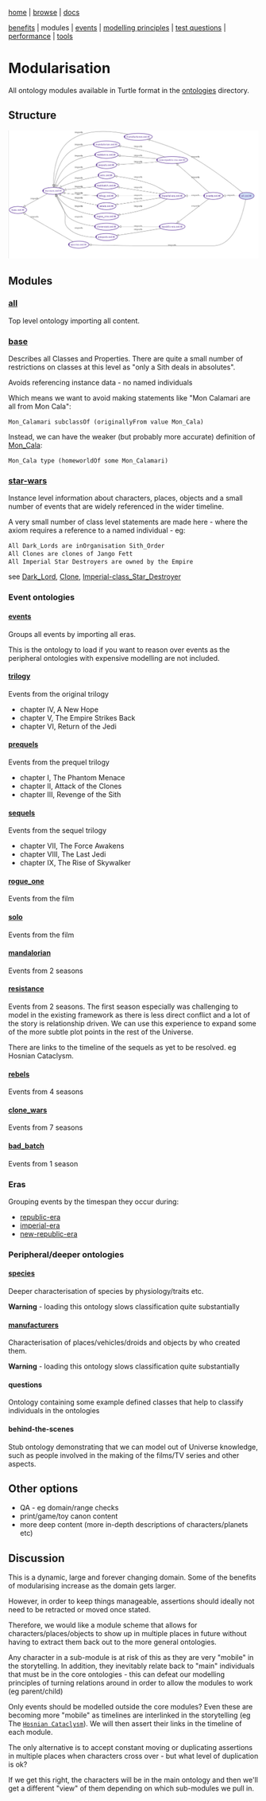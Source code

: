 [home](../) |
[browse](https://www.star-wars-ontology.co.uk/) |
[docs](readme.md)

[benefits](benefits.md) |
modules |
[events](events.md) |
[modelling principles](modelling-principles.md) |
[test questions](test-questions.md) |
[performance](performance.md) |
[tools](tools.md)

# Modularisation

All ontology modules available in Turtle format in the [ontologies](../ontologies/) directory.

## Structure

![Import Structure](imports.png)
    
## Modules

### [all](https://www.star-wars-ontology.co.uk/ontologies/-1715300141/)

Top level ontology importing all content.

### [base](https://www.star-wars-ontology.co.uk/ontologies/-1190915901/)

Describes all Classes and Properties.
There are quite a small number of restrictions on classes at this level
as "only a Sith deals in absolutes".

Avoids referencing instance data - no named individuals

Which means we want to avoid making statements like "Mon Calamari are all from Mon Cala":

    Mon_Calamari subclassOf (originallyFrom value Mon_Cala)

Instead, we can have the weaker (but probably more accurate) definition of [Mon_Cala](https://www.star-wars-ontology.co.uk/individuals/669928383/):

    Mon_Cala type (homeworldOf some Mon_Calamari)

### [star-wars](https://www.star-wars-ontology.co.uk/ontologies/-745736692/)

Instance level information about characters, places, objects and a
small number of events that are widely referenced in the wider timeline.

A very small number of class level statements are made here - where the
axiom requires a reference to a named individual - eg:

    All Dark_Lords are inOrganisation Sith_Order
    All Clones are clones of Jango Fett
    All Imperial Star Destroyers are owned by the Empire

see [Dark_Lord](https://www.star-wars-ontology.co.uk/classes/1095482871/), 
[Clone](https://www.star-wars-ontology.co.uk/classes/1009995030/),
[Imperial-class_Star_Destroyer](https://www.star-wars-ontology.co.uk/classes/2098826796/)


### Event ontologies

#### [events](https://www.star-wars-ontology.co.uk/ontologies/-16665301/)

Groups all events by importing all eras.

This is the ontology to load if you want to reason over events as the peripheral
ontologies with expensive modelling are not included.

#### [trilogy](https://www.star-wars-ontology.co.uk/ontologies/-1571907858/)

Events from the original trilogy

* chapter IV, A New Hope 
* chapter V, The Empire Strikes Back
* chapter VI, Return of the Jedi

#### [prequels](https://www.star-wars-ontology.co.uk/ontologies/1025857927/)

Events from the prequel trilogy

* chapter I, The Phantom Menace
* chapter II, Attack of the Clones
* chapter III, Revenge of the Sith

#### [sequels](https://www.star-wars-ontology.co.uk/ontologies/-794547428/)

Events from the sequel trilogy

* chapter VII, The Force Awakens
* chapter VIII, The Last Jedi
* chapter IX, The Rise of Skywalker

#### [rogue_one](https://www.star-wars-ontology.co.uk/ontologies/-769536717/)

Events from the film

#### [solo](https://www.star-wars-ontology.co.uk/ontologies/198972105/)

Events from the film

#### [mandalorian](https://www.star-wars-ontology.co.uk/ontologies/1284360452/)

Events from 2 seasons

#### [resistance](https://www.star-wars-ontology.co.uk/ontologies/-1881387829/)

Events from 2 seasons. The first season especially was challenging to model in the existing framework as there is less direct conflict and a lot of the story is relationship driven. We can use this experience to expand some of the more subtle plot points in the rest of the Universe.

There are links to the timeline of the sequels as yet to be resolved. eg Hosnian Cataclysm.

#### [rebels](https://www.star-wars-ontology.co.uk/ontologies/-530806561/)

Events from 4 seasons

#### [clone_wars](https://www.star-wars-ontology.co.uk/ontologies/1278562005/)

Events from 7 seasons

#### [bad_batch](https://www.star-wars-ontology.co.uk/ontologies/-893076728/)

Events from 1 season

### Eras

Grouping events by the timespan they occur during:

* [republic-era](https://www.star-wars-ontology.co.uk/ontologies/-1501389091/)
* [imperial-era](https://www.star-wars-ontology.co.uk/ontologies/1616560536/)
* [new-republic-era](https://www.star-wars-ontology.co.uk/ontologies/-768890178/)

### Peripheral/deeper ontologies

#### [species](https://www.star-wars-ontology.co.uk/ontologies/650255162/)

Deeper characterisation of species by physiology/traits etc.

**Warning** - loading this ontology slows classification quite substantially

#### [manufacturers](https://www.star-wars-ontology.co.uk/ontologies/1073412504/)

Characterisation of places/vehicles/droids and objects by who created them.

**Warning** - loading this ontology slows classification quite substantially

#### questions

Ontology containing some example defined classes that help to
classify individuals in the ontologies

#### behind-the-scenes

Stub ontology demonstrating that we can model out of Universe knowledge, such as people involved in the making
of the films/TV series and other aspects.

## Other options

* QA - eg domain/range checks
* print/game/toy canon content
* more deep content (more in-depth descriptions of characters/planets etc)

## Discussion

This is a dynamic, large and forever changing domain.
Some of the benefits of modularising increase as the domain gets larger.

However, in order to keep things manageable, assertions should ideally not need to be retracted or moved once stated.

Therefore, we would like a module scheme that allows for characters/places/objects to show up in multiple places in future without having to extract them back out to the more general ontologies.

Any character in a  sub-module is at risk of this as they are very "mobile" in the storytelling.
In addition, they inevitably relate back to "main" individuals that must be in the core ontologies -
this can defeat our modelling principles of turning relations around in order to allow the modules to work (eg parent/child)

Only events should be modelled outside the core modules? Even these are becoming
more "mobile" as timelines are interlinked in the storytelling
(eg The [`Hosnian Cataclysm`](https://www.star-wars-ontology.co.uk/individuals/1317043629/)).
We will then assert their links in the timeline of each module.

The only alternative is to accept constant moving or duplicating assertions in multiple places when characters cross over - but what level of duplication is ok?

If we get this right, the characters will be in the main ontology and then we'll
get a different "view" of them depending on which sub-modules we pull in.
